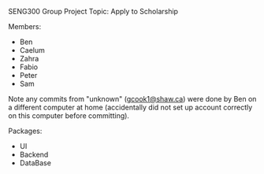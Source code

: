 SENG300 Group Project
Topic: Apply to Scholarship

Members:
- Ben 
- Caelum
- Zahra
- Fabio
- Peter
- Sam

Note any commits from "unknown" (gcook1@shaw.ca) were done by
Ben on a different computer at home (accidentally did not
set up account correctly on this computer before committing).

Packages:
- UI
- Backend
- DataBase